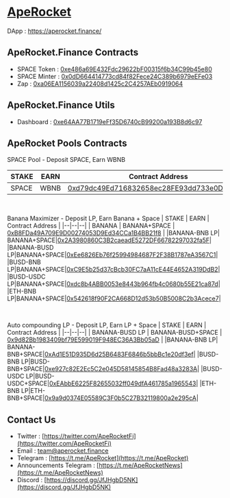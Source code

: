 # [ApeRocket](https://aperocket.finance/)

DApp : https://aperocket.finance/ 



## ApeRocket.Finance Contracts

 - SPACE Token :  [0xe486a69E432Fdc29622bF00315f6b34C99b45e80](https://bscscan.com/token/0xe486a69E432Fdc29622bF00315f6b34C99b45e80)
 - SPACE Minter :  [0x0dD664414773cd84f82Fece24C389b6979eEFe03](https://bscscan.com/address/0x0dD664414773cd84f82Fece24C389b6979eEFe03)
 - Zap : [0xa06EA1156039a22408d1425c2C4257AEb0919064](https://bscscan.com/address/0xa06EA1156039a22408d1425c2C4257AEb0919064)

## ApeRocket.Finance Utils

 - Dashboard :  [0xe64AA77B1719eFf35D6740cB99200a193B8d6c97](https://bscscan.com/address/0xe64AA77B1719eFf35D6740cB99200a193B8d6c97)

## ApeRocket Pools Contracts

SPACE Pool - Deposit SPACE, Earn WBNB 

| STAKE | EARN | Contract Address |
|--|--|--|
| SPACE | WBNB  | [0xd79dc49Ed716832658ec28FE93dd733e0DFB8d58](https://bscscan.com/address/0xd79dc49Ed716832658ec28FE93dd733e0DFB8d58) |

<br/>

Banana Maximizer - Deposit LP, Earn Banana + Space 
| STAKE | EARN | Contract Address |
|--|--|--|
| BANANA | BANANA+SPACE  | [0xB8FDa49A709E9D00274053D9Ed34CCa1B4BB21f8](https://bscscan.com/address/0xB8FDa49A709E9D00274053D9Ed34CCa1B4BB21f8) |
|BANANA-BNB LP| BANANA+SPACE|[0x2A3980860C3B2caeadE5272DF66782297032fa5F](https://bscscan.com/address/0x2A3980860C3B2caeadE5272DF66782297032fa5F)|
|BANANA-BUSD LP|BANANA+SPACE|[0xEe6826Eb76f25994984687F2F38B1787eA3567C1](https://bscscan.com/address/0xEe6826Eb76f25994984687F2F38B1787eA3567C1)|
|BUSD-BNB LP|BANANA+SPACE|[0xC9E5b25d37cBcb30FC7aA11cE44E4652A319DdB2](https://bscscan.com/address/0xC9E5b25d37cBcb30FC7aA11cE44E4652A319DdB2)|
|BUSD-USDC LP|BANANA+SPACE|[0xdc8b4ABB0053e8443b964fb4c0680b55E21ca87d](https://bscscan.com/address/0xdc8b4ABB0053e8443b964fb4c0680b55E21ca87d)|
|ETH-BNB LP|BANANA+SPACE|[0x542618f90F2CA668D12d53b50B5008C2b3Acece7](https://bscscan.com/address/0x542618f90F2CA668D12d53b50B5008C2b3Acece7)|

<br/>

Auto compounding LP - Deposit LP, Earn LP + Space 
| STAKE | EARN | Contract Address |
|--|--|--|
| BANANA-BUSD LP | BANANA-BUSD+SPACE  | [0x9d82Bb1983409bf79E599019F948EC36A3Bb05aD](https://bscscan.com/address/0x9d82Bb1983409bf79E599019F948EC36A3Bb05aD) |
|BANANA-BNB LP| BANANA-BNB+SPACE|[0xAd1E51D935D6d25B6483F6846b5bbBc1e20df3ef](https://bscscan.com/address/0xAd1E51D935D6d25B6483F6846b5bbBc1e20df3ef)|
|BUSD-BNB LP|BUSD-BNB+SPACE|[0xe927c82E2Ec5C2e045D58145854B8Fad48a3283A](https://bscscan.com/address/0xe927c82E2Ec5C2e045D58145854B8Fad48a3283A)|
|BUSD-USDC LP|BUSD-USDC+SPACE|[0xEAbbE6225F82655032ff049dfA461785a1965543](https://bscscan.com/address/0xEAbbE6225F82655032ff049dfA461785a1965543)|
|ETH-BNB LP|ETH-BNB+SPACE|[0x9a9d0374E05589C3F0b5C27B32119800a2e295cA](https://bscscan.com/address/0x9a9d0374E05589C3F0b5C27B32119800a2e295cA)|



## Contact Us

 - Twitter : [https://twitter.com/ApeRocketFi](https://twitter.com/ApeRocketFi)
 - Email : team@aperocket.finance
 - Telegram : [https://t.me/ApeRocket](https://t.me/ApeRocket)
 - Announcements Telegram : [https://t.me/ApeRocketNews](https://t.me/ApeRocketNews)
 - Discord : [https://discord.gg/JfJHgbD5NK](https://discord.gg/JfJHgbD5NK)








